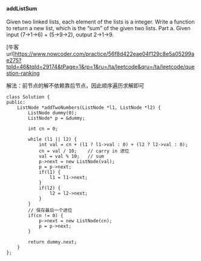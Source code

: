 #### addListSum
Given two linked lists, each element of the lists is a integer. Write a
function to return a new list, which is the “sum” of the given two lists.
Part a. Given input (7->1->6) + (5->9->2), output 2->1->9.

[牛客url]https://www.nowcoder.com/practice/56f8d422eae04f129c8e5a05299ae275?tpId=46&tqId=29174&tPage=1&rp=1&ru=/ta/leetcode&qru=/ta/leetcode/question-ranking

解法：前节点的解不依赖靠后节点，因此顺序遍历求解即可

```
class Solution {
public:
    ListNode *addTwoNumbers(ListNode *l1, ListNode *l2) {
        ListNode dummy(0);
        ListNode* p = &dummy;

        int cn = 0;

        while (l1 || l2) {
            int val = cn + (l1 ? l1->val : 0) + (l2 ? l2->val : 0);
            cn = val / 10;    // carry in 进位
            val = val % 10;   // sum
            p->next = new ListNode(val);
            p = p->next;
            if(l1) {
                l1 = l1->next;
            }
            if(l2) {
                l2 = l2->next;
            }
        }
        // 保存最后一个进位
        if(cn != 0) {
            p->next = new ListNode(cn);
            p = p->next;
        }

        return dummy.next;
    }
};

```

